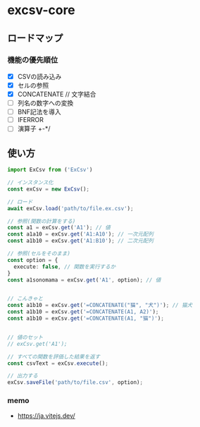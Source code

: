 # excsv-core

## ロードマップ

### 機能の優先順位

- [x] CSVの読み込み
- [x] セルの参照
- [x] CONCATENATE // 文字結合
- [ ] 列名の数字への変換
- [ ] BNF記法を導入
- [ ] IFERROR
- [ ] 演算子 +-*/

## 使い方

```ts
import ExCsv from ('ExCsv')

// インスタンス化
const exCsv = new ExCsv();

// ロード
await exCsv.load('path/to/file.ex.csv');

// 参照(関数の計算をする)
const a1 = exCsv.get('A1'); // 値
const a1a10 = exCsv.get('A1:A10'); // 一次元配列
const a1b10 = exCsv.get('A1:B10'); // 二次元配列

// 参照(セルをそのまま)
const option = {
  execute: false, // 関数を実行するか
}
const a1sonomama = exCsv.get('A1', option); // 値


// こんきゃと
const a1b10 = exCsv.get('=CONCATENATE("猫", "犬")'); // 猫犬
const a1b10 = exCsv.get('=CONCATENATE(A1, A2)');
const a1b10 = exCsv.get('=CONCATENATE(A1, "猫")');


// 値のセット
// exCsv.get('A1');

// すべての関数を評価した結果を返す
const csvText = exCsv.execute();

// 出力する
exCsv.saveFile('path/to/file.csv', option);
```

### memo

- <https://ja.vitejs.dev/>
